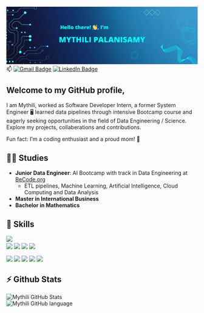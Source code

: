 ![name](images/name.png)
📫 [![Gmail Badge](https://img.shields.io/badge/Gmail-Address-informational?style=flat&logo=Gmail&logoColor=white&color=12BDBD)](mythilipsy@gmail.com)
[![LinkedIn Badge](https://img.shields.io/badge/LinkedIn-Profile-informational?style=flat&logo=linkedin&logoColor=white&color=0D76A8)](https://www.linkedin.com/in/mythili-aug/)

## Welcome to my GitHub profile,
I am Mythili, worked as Software Developer Intern, a former System Engineer 🖥️ learned data pipelines through intensive Bootcamp course and eagerly seeking opportunities in the field of Data Engineering / Science. Explore my projects, collaberations and contributions.  

Fun fact: I'm a coding enthusiast and a proud mom! 🤱

## 🧑‍🎓 Studies
- **Junior Data Engineer**: AI Bootcamp with track in Data Engineering at [BeCode.org](https://becode.org/)
  - ETL pipelines, Machine Learning, Artificial Intelligence, Cloud Computing and Data Analysis
- **Master in International Business**
- **Bachelor in Mathematics**

## 💼 Skills
![](https://img.shields.io/badge/Code-MySQL-informational?style=flat&logo=MySQL&logoColor=white&color=4AB197)  
![](https://img.shields.io/badge/Code-Python-informational?style=flat&logo=Python&logoColor=white&color=4AB197)
![](https://img.shields.io/badge/Module-Pandas-informational?style=flat&logo=Pandas&logoColor=white&color=4AB197) 
![](https://img.shields.io/badge/Module-scikit_learn-informational?style=flat&logo=scikit_learn&logoColor=white&color=4AB197) 
![](https://img.shields.io/badge/Module-Seaborn-informational?style=flat&logo=Seaborn&logoColor=white&color=4AB197) 


![](https://img.shields.io/badge/Tool-AWS-informational?style=flat&logo=AWS&logoColor=white&color=4AB197) 
![](https://img.shields.io/badge/Tool-Jupiter-informational?style=flat&logo=Jupiter&logoColor=white&color=4AB197)
![](https://img.shields.io/badge/Tools-GitHub-informational?style=flat&logo=GitHub&logoColor=white&color=4AB197)
![](https://img.shields.io/badge/Tools-Docker-informational?style=flat&logo=docker&logoColor=white&color=4AB197)
![](https://img.shields.io/badge/Tools-Airflow-informational?style=flat&logo=Airflow&logoColor=white&color=4AB197)


  
## ⚡ Github Stats  
![Mythili GitHub Stats](https://github-readme-stats.vercel.app/api?username=MythiliPalanisamy&show_icons=true&theme=radical)  
<img src="https://github-readme-stats.vercel.app/api/top-langs/?username=MythiliPalanisamy&show_icons=true&hide_border=true&layout=compact&hide_progress=true&langs_count=10" alt="Mythili GitHub language" width="500">








